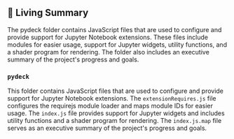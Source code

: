 

<!-- Living README Summary -->
## 🌳 Living Summary

The pydeck folder contains JavaScript files that are used to configure and provide support for Jupyter Notebook extensions. These files include modules for easier usage, support for Jupyter widgets, utility functions, and a shader program for rendering. The folder also includes an executive summary of the project's progress and goals.


### `pydeck`

This folder contains JavaScript files that are used to configure and provide support for Jupyter Notebook extensions. The `extensionRequires.js` file configures the requirejs module loader and maps module IDs for easier usage. The `index.js` file provides support for Jupyter widgets and includes utility functions and a shader program for rendering. The `index.js.map` file serves as an executive summary of the project's progress and goals.

<!-- Living README Summary -->
